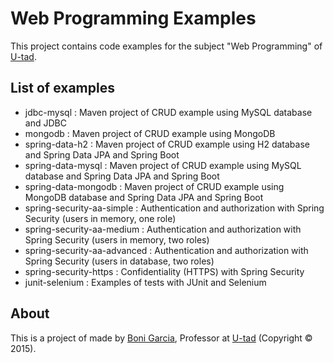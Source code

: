 # Web Programming Examples

This project contains code examples for the subject "Web Programming" of [U-tad].

## List of examples

* jdbc-mysql : Maven project of CRUD example using MySQL database and JDBC
* mongodb : Maven project of CRUD example using MongoDB
* spring-data-h2 : Maven project of CRUD example using H2 database and Spring Data JPA and Spring Boot
* spring-data-mysql : Maven project of CRUD example using MySQL database and Spring Data JPA and Spring Boot
* spring-data-mongodb : Maven project of CRUD example using MongoDB database and Spring Data JPA and Spring Boot
* spring-security-aa-simple : Authentication and authorization with Spring Security (users in memory, one role)
* spring-security-aa-medium : Authentication and authorization with Spring Security (users in memory, two roles)
* spring-security-aa-advanced : Authentication and authorization with Spring Security (users in database, two roles)
* spring-security-https : Confidentiality (HTTPS) with Spring Security
* junit-selenium : Examples of tests with JUnit and Selenium

## About

This is a project of made by [Boni Garcia], Professor at [U-tad] (Copyright &copy; 2015).

[U-tad]: http://www.u-tad.com/
[Boni Garcia]: http://bonigarcia.github.io/
